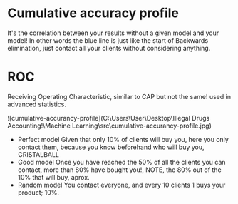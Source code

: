 <h1>Cumulative accuracy profile</h1>

It's the correlation between your results without a given model and your model!
In other words the blue line is just like the start of Backwards elimination, just contact all your clients without considering anything.

<h1>ROC</h1>

Receiving Operating Characteristic, similar to CAP but not the same! used in advanced statistics.

![cumulative-accurancy-profile](C:\Users\User\Desktop\Illegal Drugs Accounting!\Machine Learning\src\cumulative-accurancy-profile.jpg)

- Perfect model
  Given that only 10% of clients will buy you, here you only contact them, because you know beforehand who will buy you, CRISTALBALL
- Good model
  Once you have reached the 50% of all the clients you can contact, more than 80% have bought you!, NOTE, the 80% out of the 10% that will buy, aprox.
- Random model
  You contact everyone, and every 10 clients 1 buys your product; 10%.